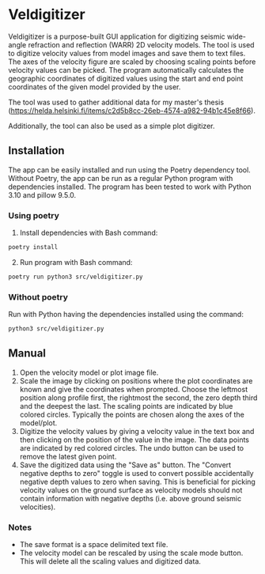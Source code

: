 # Veldigitizer
Veldigitizer is a purpose-built GUI application for digitizing seismic wide-angle refraction and reflection (WARR) 2D velocity models. The tool is used to digitize velocity values from model images and save them to text files. The axes of the velocity figure are scaled by choosing scaling points before velocity values can be picked. The program automatically calculates the geographic coordinates of digitized values using the start and end point coordinates of the given model provided by the user.

The tool was used to gather additional data for my master's thesis (https://helda.helsinki.fi/items/c2d5b8cc-26eb-4574-a982-94b1c45e8f66).

Additionally, the tool can also be used as a simple plot digitizer.

## Installation
The app can be easily installed and run using the Poetry dependency tool. Without Poetry, the app can be run as a regular Python program with dependencies installed. The program has been tested to work with Python 3.10 and pillow 9.5.0.

### Using poetry
1. Install dependencies with Bash command:
```bash
poetry install
```
2. Run program with Bash command:
```bash
poetry run python3 src/veldigitizer.py
```

### Without poetry
Run with Python having the dependencies installed using the command:
```bash
python3 src/veldigitizer.py
```
## Manual

1. Open the velocity model or plot image file.
2. Scale the image by clicking on positions where the plot coordinates are known and give the coordinates when prompted. Choose the leftmost position along profile first, the rightmost the second, the zero depth third and the deepest the last. The scaling points are indicated by blue colored circles. Typically the points are chosen along the axes of the model/plot.
3. Digitize the velocity values by giving a velocity value in the text box and then clicking on the position of the value in the image. The data points are indicated by red colored circles. The undo button can be used to remove the latest given point.
4. Save the digitized data using the "Save as" button. The "Convert negative depths to zero" toggle is used to convert possible accidentally negative depth values to zero when saving. This is beneficial for picking velocity values on the ground surface as velocity models should not contain information with negative depths (i.e. above ground seismic velocities).

### Notes
- The save format is a space delimited text file.
- The velocity model can be rescaled by using the scale mode button. This will delete all the scaling values and digitized data.
